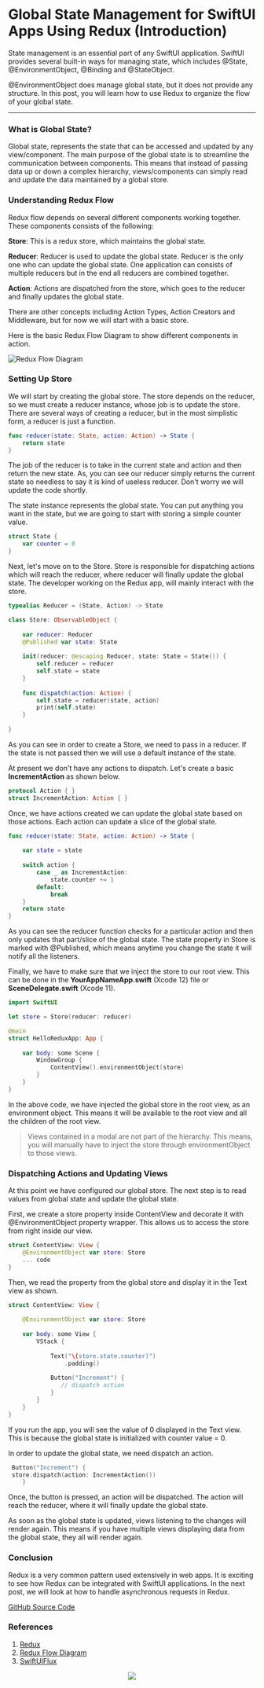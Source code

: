 # Global State Management for SwiftUI Apps Using Redux (Introduction)

State management is an essential part of any SwiftUI application. SwiftUI provides several built-in ways for managing state, which includes @State, @EnvironmentObject, @Binding and @StateObject.

@EnvironmentObject does manage global state, but it does not provide any structure. In this post, you will learn how to use Redux to organize the flow of your global state. 

___

### What is Global State?
Global state, represents the state that can be accessed and updated by any view/component. The main purpose of the global state is to streamline the communication between components. This means that instead of passing data up or down a complex hierarchy, views/components can simply read and update the data maintained by a global store. 

### Understanding Redux Flow

Redux flow depends on several different components working together. These components consists of the following: 

**Store**: This is a redux store, which maintains the global state. 

**Reducer**: Reducer is used to update the global state. Reducer is the only one who can update the global state. One application can consists of multiple reducers but in the end all reducers are combined together.  

**Action**: Actions are dispatched from the store, which goes to the reducer and finally updates the global state. 

There are other concepts including Action Types, Action Creators and Middleware, but for now we will start with a basic store.

Here is the basic Redux Flow Diagram to show different components in action. 

![Redux Flow Diagram](/images/redux-flow.gif)

### Setting Up Store

We will start by creating the global store. The store depends on the reducer, so we must create a reducer instance, whose job is to update the store. There are several ways of creating a reducer, but in the most simplistic form, a reducer is just a function. 

``` swift 
func reducer(state: State, action: Action) -> State {
    return state
}
```

The job of the reducer is to take in the current state and action and then return the new state. As, you can see our reducer simply returns the current state so needless to say it is kind of useless reducer. Don't worry we will update the code shortly. 

The state instance represents the global state. You can put anything you want in the state, but we are going to start with storing a simple counter value. 

``` swift
struct State {
    var counter = 0
}
```

Next, let's move on to the Store. Store is responsible for dispatching actions which will reach the reducer, where reducer will finally update the global state. The developer working on the Redux app, will mainly interact with the store. 

``` swift 
typealias Reducer = (State, Action) -> State

class Store: ObservableObject {
    
    var reducer: Reducer
    @Published var state: State
    
    init(reducer: @escaping Reducer, state: State = State()) {
        self.reducer = reducer
        self.state = state
    }
    
    func dispatch(action: Action) {
        self.state = reducer(state, action)
        print(self.state)
    }
    
}
```

As you can see in order to create a Store, we need to pass in a reducer. If the state is not passed then we will use a default instance of the state. 

At present we don't have any actions to dispatch. Let's create a basic **IncrementAction** as shown below. 

``` swift
protocol Action { }
struct IncrementAction: Action { }
```

Once, we have actions created we can update the global state based on those actions. Each action can update a slice of the global state. 

``` swift
func reducer(state: State, action: Action) -> State {
    
    var state = state 
    
    switch action {
        case _ as IncrementAction:
            state.counter += 1
        default:
            break 
    }
    return state
}
```

As you can see the reducer function checks for a particular action and then only updates that part/slice of the global state. The state property in Store is marked with @Published, which means anytime you change the state it will notify all the listeners. 

Finally, we have to make sure that we inject the store to our root view. This can be done in the **YourAppNameApp.swift** (Xcode 12) file or  **SceneDelegate.swift** (Xcode 11). 

``` swift
import SwiftUI

let store = Store(reducer: reducer)

@main
struct HelloReduxApp: App {
    
    var body: some Scene {
        WindowGroup {
            ContentView().environmentObject(store)
        }
    }
}
```

In the above code, we have injected the global store in the root view, as an environment object. This means it will be available to the root view and all the children of the root view. 
> Views contained in a modal are not part of the hierarchy. This means, you will manually have to inject the store through environmentObject to those views. 

### Dispatching Actions and Updating Views

At this point we have configured our global store. The next step is to read values from global state and update the global state.  

First, we create a store property inside ContentView and decorate it with @EnvironmentObject property wrapper. This allows us to access the store from right inside our view. 

``` swift
struct ContentView: View {
    @EnvironmentObject var store: Store 
    ... code 
}
```

Then, we read the property from the global store and display it in the Text view as shown. 

``` swift
struct ContentView: View {
    
    @EnvironmentObject var store: Store 
    
    var body: some View {
        VStack {
            
            Text("\(store.state.counter)")
                .padding()
            
            Button("Increment") {
               // dispatch action 
            }
        }
    }
}
```

If you run the app, you will see the value of 0 displayed in the Text view. This is because the global state is initialized with counter value = 0. 

In order to update the global state, we need dispatch an action. 

``` swift
 Button("Increment") {
 store.dispatch(action: IncrementAction())
    }
```

Once, the button is pressed, an action will be dispatched. The action will reach the reducer, where it will finally update the global state.

As soon as the global state is updated, views listening to the changes will render again. This means if you have multiple views displaying data from the global state, they all will render again. 

### Conclusion

Redux is a very common pattern used extensively in web apps. It is exciting to see how Redux can be integrated with SwiftUI applications. In the next post, we will look at how to handle asynchronous requests in Redux.  

[GitHub Source Code](https://github.com/azamsharp/HelloReduxSwiftUI)

### References
1. [Redux](https://redux.js.org/)
2. [Redux Flow Diagram](https://res.cloudinary.com/practicaldev/image/fetch/s--m5BdPzhS--/c_limit%2Cf_auto%2Cfl_progressive%2Cq_66%2Cw_880/https://i.imgur.com/riadAin.gif)
3. [SwiftUIFlux](https://github.com/Dimillian/SwiftUIFlux)
 

<center>
<a href = "http://www.azamsharp.com/courses">
<img src="https://raw.githubusercontent.com/azamsharp/azamsharp.github.io/master/_posts/images/banner.png"> 
</a>
</center>